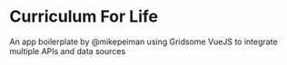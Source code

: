# Curriculum For Life

An app boilerplate by @mikepeiman using Gridsome VueJS to integrate multiple APIs and data sources
